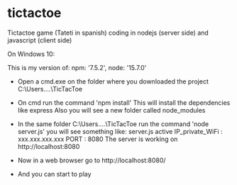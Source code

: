# tictactoe
Tictactoe game (Tateti in spanish) coding in nodejs (server side) and javascript (client side)

On Windows 10:

This is my version of:
  npm: '7.5.2',
  node: '15.7.0'

- Open a cmd.exe on the folder where you downloaded the project 
	C:\Users\....\TicTacToe
- On cmd run the command 'npm install'
	This will install the dependencies like express
	Also you will see a new folder called node_modules
- In the same folder C:\Users\....\TicTacToe run the command 'node server.js'
	you will see something like:
	server.js active
	IP_private_WiFi : xxx.xxx.xxx.xxx
	PORT : 8080
	The server is working on http://localhost:8080

- Now in a web browser go to http://localhost:8080/
- And you can start to play
